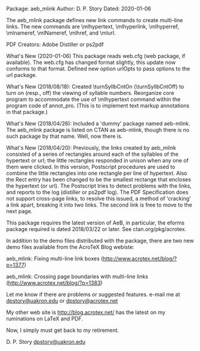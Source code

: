 Package: aeb_mlink 
Author: D. P. Story 
Dated: 2020-01-06

The aeb_mlink package defines new link commands to create multi-line links. 
The new commands are \mlhypertext, \mlhyperlink, \mlhyperref, \mlnameref, 
\mlNameref, \mlhref, and \mlurl. 

PDF Creators: Adobe Distiller or ps2pdf 

What's New (2020-01-06) This package reads web.cfg (web package, 
if available). The web.cfg has changed format slightly, this 
update now conforms to that format. Defined new option urlOpts to 
pass options to the url package. 

What's New (2018/08/18): Created \turnSyllbCntOn (\turnSyllbCntOff) to turn
on (resp., off) the viewing of syllable numbers. Reorganize core program to 
accommodate the use of \mlhypertext command within the program code of 
annot_pro. (This is to implement text markup annotations in that package.)

What's New (2018/04/26): Included a 'dummy' package named aeb-mlink. The 
aeb_mlink package is listed on CTAN as aeb-mlink, though there is no such 
package by that name. Well, now there is. 

What's New (2018/04/20): Previously, the links created by aeb_mlink consisted 
of a series of rectangles around each of the syllables of the hypertext or 
url; the little rectangles responded in unison when any one of them were 
clicked. In this version, Postscript procedures are used to combine the 
little rectangles into one rectangle per line of hypertext. Also the Rect 
entry has been changed to be the smallest rectange that encloses the 
hypertext (or url). The Postscript tries to detect problems with the links, 
and reports to the log (distiller or ps2pdf log). The PDF Specification does 
not support cross-page links, to resolve this issued, a method of 'cracking' 
a link apart, breaking it into two links. The second link is free to move to 
the next page. 

This package requires the latest version of AeB, in particular, the eforms 
package required is dated 2018/03/22 or later. See ctan.org/pkg/acrotex. 

In addition to the demo files distributed with the package, there are two new 
demo files available from the AcroTeX Blog webiste: 

  aeb_mlink: Fixing multi-line link boxes 
    (http://www.acrotex.net/blog/?p=1377)

  aeb_mlink: Crossing page boundaries with multi-line links 
    (http://www.acrotex.net/blog/?p=1383) 

Let me know if there are problems or suggested features.  e-mail
me at dpstory@uakron.edu or dpstory@acrotex.net

My other web site is http://blog.acrotex.net/ has the latest on my
ruminations on LaTeX and PDF.

Now, I simply must get back to my retirement.

D. P. Story
dpstory@uakron.edu

